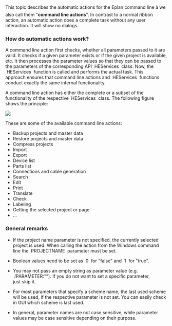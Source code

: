 This topic describes the automatic actions for the Eplan command line â we also call them "**command line actions**". In contrast to a normal ribbon action, an automatic action does a complete task without any user interaction. It will show no dialogs.

### How do automatic actions work?

A command line action first checks, whether all parameters passed to it are valid. It checks if a given parameter exists or if the given project is available, etc. It then processes the parameter values so that they can be passed to the parameters of the corresponding API  HEServices  class. Now, the  HEServices  function is called and performs the actual task. This approach ensures that command line actions and  HEServices  functions conduct exactly the same internal functionality.

A command line action has either the complete or a subset of the functionality of the respective  HEServices  class. The following figure shows the principle:

![](images/AutoAction.jpg)

These are some of the available command line actions:

* Backup projects and master data
* Restore projects and master data
* Compress projects
* Import
* Export
* Device list
* Parts list
* Connections and cable generation
* Search
* Edit
* Print
* Translate
* Check
* Labeling
* Getting the selected project or page
* ...

### General remarks

* If the project name parameter is not specified, the currently selected project is used. When calling the action from the Windows command line the  PROJECTNAME  parameter must be set.

* Boolean values need to be set as  0  for "false" and  1  for "true".

* You may not pass an empty string as parameter value (e.g.  /PARAMETER:""). If you do not want to set a specific parameter, just skip it.

* For most parameters that specify a scheme name, the last used scheme will be used, if the respective parameter is not set. You can easily check in GUI which scheme is last used.

* In general, parameter names are not case sensitive, while parameter values may be case sensitive depending on their purpose.